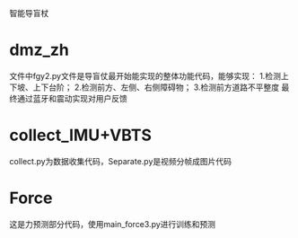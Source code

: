 智能导盲杖
# dmz_zh
文件中fgy2.py文件是导盲仗最开始能实现的整体功能代码，能够实现：
1.检测上下坡、上下台阶；
2.检测前方、左侧、右侧障碍物；
3.检测前方道路不平整度
最终通过蓝牙和震动实现对用户反馈

# collect_IMU+VBTS
collect.py为数据收集代码，Separate.py是视频分帧成图片代码

# Force
这是力预测部分代码，使用main_force3.py进行训练和预测